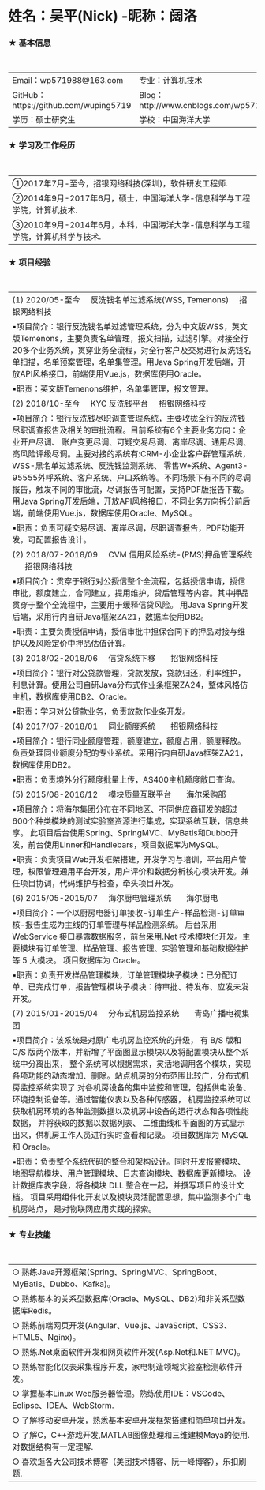 # 姓名：吴平(Nick) -昵称：阔洛

<h3>★	基本信息</h3>
<table>
  <tr>
    <td> Email：wp571988@163.com </td>
    <td> 专业：计算机技术 </td>
  </tr>
  <tr>
    <td> GitHub： https://github.com/wuping5719 </td>
    <td> Blog： http://www.cnblogs.com/wp5719 </td>
  </tr>
  <tr>
    <td> 学历：硕士研究生 </td>
    <td> 学校：中国海洋大学 </td>
  </tr>
</table>

<h3>★	学习及工作经历</h3>   
<table>
  <tr>
    <td>①2017年7月-至今，招银网络科技(深圳)，软件研发工程师.</td>
  </tr>
  <tr>
    <td>②2014年9月-2017年6月，硕士，中国海洋大学-信息科学与工程学院，计算机技术.</td>
  </tr>
  <tr>
    <td>③2010年9月-2014年6月，本科，中国海洋大学-信息科学与工程学院，计算机科学与技术.</td>
  </tr>
</table>

<h3>★	项目经验</h3>                                                        
<table>
  <tr>
    <td>(1) 2020/05-至今 &nbsp;&nbsp;&nbsp; 反洗钱名单过滤系统(WSS, Temenons) &nbsp;&nbsp;&nbsp; 招银网络科技</td>
  </tr
  <tr>
    <td>▪项目简介：银行反洗钱名单过滤管理系统，分为中文版WSS，英文版Temenons，主要负责名单管理，报文扫描，过滤引擎。对接全行20多个业务系统，贯穿业务全流程，对全行客户及交易进行反洗钱名单扫描，名单预案管理，名单集管理。用Java Spring开发后端，开放API风格接口，前端使用Vue.js，数据库使用Oracle。</td>
  </tr>
  <tr>
    <td>▪职责：英文版Temenons维护，名单集管理，报文管理。</td>
  </tr>
  <tr>
    <td>(2) 2018/10-至今 &nbsp;&nbsp;&nbsp; KYC 反洗钱平台 &nbsp;&nbsp;&nbsp; 招银网络科技</td>
  </tr
  <tr>
    <td>▪项目简介：银行反洗钱尽职调查管理系统，主要收拢全行的反洗钱尽职调查报告及相关的审批流程。目前系统有6个主要业务方向：企业开户尽调、
   账户变更尽调、可疑交易尽调、离岸尽调、通用尽调、高风险评级尽调。主要对接的系统有:CRM-小企业客户群管理系统， WSS-黑名单过滤系统、反洗钱监测系统、
   零售W+系统、Agent3-95555外呼系统、客户系统、户口系统等。不同场景下有不同的尽调报告，触发不同的审批流，尽调报告可配置，支持PDF版报告下载。
   用Java Spring开发后端，开放API风格接口，不同业务方向拆分前后端，前端使用Vue.js，数据库使用Oracle、MySQL。</td>
  </tr>
  <tr>
    <td>▪职责：负责可疑交易尽调、离岸尽调，尽职调查报告，PDF功能开发，可配置报告设计。</td>
  </tr>
  <tr>
    <td>(2) 2018/07-2018/09  &nbsp;&nbsp;&nbsp; CVM 信用风险系统-(PMS)押品管理系统 &nbsp; &nbsp; &nbsp; 招银网络科技</td>
  </tr>
  <tr>
    <td>▪项目简介：贯穿于银行对公授信整个全流程，包括授信申请，授信审批，额度建立，合同建立，提用维护，贷后管理等内容。其中押品贯穿于整个全流程中，主要用于缓释信贷风险。
用Java Spring开发后端，采用行内自研Java框架ZA21，数据库使用DB2。</td>
  </tr>
  <tr>
    <td>▪职责：主要负责授信申请，授信审批中担保合同下的押品对接与维护以及风险定价中押品估值计算。</td>
  </tr>
  <tr>
    <td>(3) 2018/02-2018/06  &nbsp;&nbsp;&nbsp; 信贷系统下移 &nbsp; &nbsp; &nbsp; 招银网络科技</td>
  </tr>
  <tr>
    <td>▪项目简介：银行对公贷款管理，贷款发放，贷款归还，利率维护，利息计算。使用公司自研Java分布式作业条框架ZA24，整体风格仿主机，数据库使用DB2、Oracle。</td>
  </tr>
  <tr>
    <td>▪职责：学习对公贷款业务，负责放款作业条开发。</td>
  </tr>
  <tr>
    <td>(4) 2017/07-2018/01  &nbsp;&nbsp;&nbsp; 同业额度系统 &nbsp; &nbsp; &nbsp; 招银网络科技</td>
  </tr>
  <tr>
    <td>▪项目简介：银行同业额度管理，额度建立，额度占用，额度释放。负责处理同业额度分配的专业系统。采用行内自研Java框架ZA21，数据库使用DB2。</td>
  </tr>
  <tr>
    <td>▪职责：负责境外分行额度批量上传，AS400主机额度敞口查询。</td>
  </tr>
  <tr>
    <td>(5) 2015/08-2016/12  &nbsp;&nbsp;&nbsp; 模块质量互联平台 &nbsp; &nbsp; &nbsp; 海尔采购部</td>
  </tr>
  <tr>
    <td>▪项目简介：将海尔集团分布在不同地区、不同供应商研发的超过600个种类模块的测试实验室资源进行集成，实现系统互联，信息共享。
    此项目后台使用Spring、SpringMVC、MyBatis和Dubbo开发，前台使用Linner和Handlebars，项目数据库为MySQL。
    </td>
  </tr>
  <tr>
    <td>▪职责：负责项目Web开发框架搭建，开发学习与培训，平台用户管理，权限管理通用平台开发，用户评价和数据分析核心模块开发。兼任项目协调，代码维护与检查，牵头项目开发。</td>
  </tr>
  <tr>
    <td>(6) 2015/05-2015/07  &nbsp;&nbsp;&nbsp; 海尔厨电管理系统 &nbsp; &nbsp; &nbsp; 海尔厨电</td>
  </tr>
  <tr>
    <td>▪项目简介：一个以厨房电器订单接收-订单生产-样品检测-订单审核-报告生成为主线的订单管理与样品检测系统。
后台采用 WebService 接口暴露数据服务，前台采用.Net 技术模块化开发。主要模块有订单管理、样品管理、报告管理、实验管理和基础数据维护等 5 大模块。
项目数据库为 Oracle。
    </td>
  </tr>
  <tr>
    <td>▪职责：负责开发样品管理模块，订单管理模块子模块：已分配订单、已完成订单，报告管理模块子模块：待审批、待发布、应发未发开发。</td>
  </tr>
  <tr>
    <td>(7) 2015/01-2015/04  &nbsp;&nbsp;&nbsp; 分布式机房监控系统 &nbsp; &nbsp; &nbsp; 青岛广播电视集团</td>
  </tr>
  <tr>
    <td>▪项目简介：该系统是对原广电机房监控系统的升级， 有 B/S 版和 C/S 版两个版本，并新增了平面图显示模块以及将配置模块从整个系统中分离出来，
整个系统可以根据需求，灵活地调用各个模块，实现各项功能的动态增加、删除。站点机房的分布范围比较广，分布式机房监控系统实现了
对各机房设备的集中监控和管理，包括供电设备、环境控制设备等。通过智能仪表以及各种传感器，
机房监控系统可以获取机房环境的各种监测数据以及机房中设备的运行状态和各项性能数据， 并将获取的数据以数据列表、
二维曲线和平面图的方式显示出来，供机房工作人员进行实时查看和记录。 项目数据库为 MySQL 和 Oracle。
    </td>
  </tr>
  <tr>
    <td>▪职责：负责整个系统代码的整合和架构设计。同时开发报警模块、地图导航模块、用户管理模块、日志查询模块、数据库更新模块。
设计数据库表字段，将各模块 DLL 整合在一起，并撰写项目的设计文档。 项目采用组件化开发以及模块灵活配置思想，集中监测多个广电机房站点，
是对物联网应用实践的探索。</td>
  </tr>
</table>

<h3>★ 专业技能</h3>                                                        
<table>
  <tr>
    <td> ○ 熟练Java开源框架(Spring、SpringMVC、SpringBoot、MyBatis、Dubbo、Kafka)。</td>
  </tr>
  <tr>
    <td> ○ 熟练基本的关系型数据库(Oracle、MySQL、DB2)和非关系型数据库Redis。</td>
  </tr>
  <tr>
    <td> ○ 熟练前端网页开发(Angular、Vue.js、JavaScript、CSS3、HTML5、Nginx)。 </td>
  </tr>
  <tr>
    <td> ○ 熟练.Net桌面软件开发和网页软件开发(Asp.Net和.NET MVC)。 </td>
  </tr>
  <tr>
    <td> ○ 熟练智能化仪表采集程序开发，家电制造领域实验室检测软件开发。</td>
  </tr>
  <tr>
    <td> ○ 掌握基本Linux Web服务器管理。熟练使用IDE：VSCode、Eclipse、IDEA、WebStorm.</td>
  </tr>
  <tr>
    <td> ○ 了解移动安卓开发，熟悉基本安卓开发框架搭建和简单项目开发。</td>
  </tr>
  <tr>
    <td> ○ 了解C，C++游戏开发,MATLAB图像处理和三维建模Maya的使用.对数据结构有一定理解.</td>
  </tr>
  <tr>
    <td> ○ 喜欢逛各大公司技术博客（美团技术博客、阮一峰博客），乐扣刷题.</td>
  </tr>
</table>
